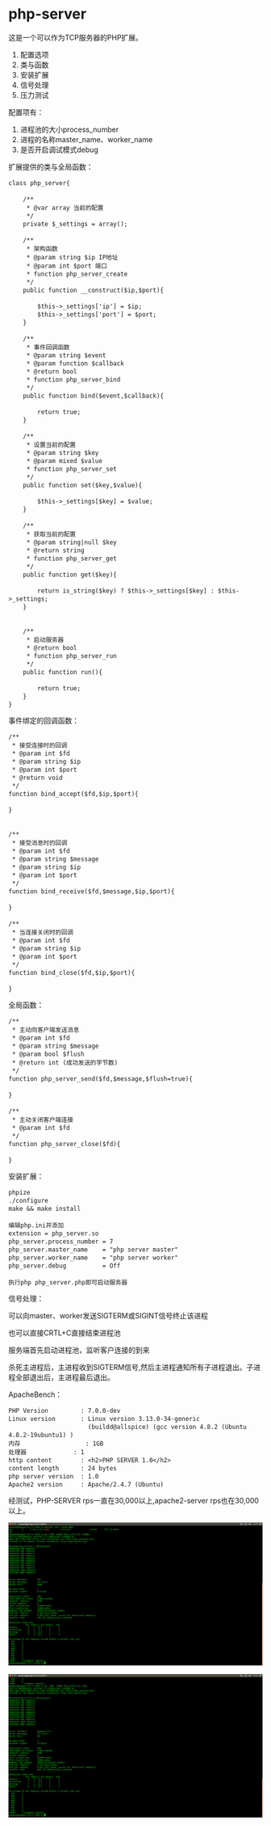 # php-server #

这是一个可以作为TCP服务器的PHP扩展。

1. 配置选项
2. 类与函数
3. 安装扩展
3. 信号处理
4. 压力测试


配置项有：

1. 进程池的大小process\_number
2. 进程的名称master\_name、worker\_name
3. 是否开启调试模式debug


扩展提供的类与全局函数：

	class php_server{
	
	    /**
	     * @var array 当前的配置
	     */
	    private $_settings = array();
	
	    /**
	     * 架构函数
	     * @param string $ip IP地址
	     * @param int $port 端口
	     * function php_server_create
	     */
	    public function __construct($ip,$port){
	
	        $this->_settings['ip'] = $ip;
	        $this->_settings['port'] = $port;
	    }
	
	    /**
	     * 事件回调函数
	     * @param string $event
	     * @param function $callback
	     * @return bool
	     * function php_server_bind
	     */
	    public function bind($event,$callback){
	
	        return true;
	    }
	
	    /**
	     * 设置当前的配置
	     * @param string $key
	     * @param mixed $value
	     * function php_server_set
	     */
	    public function set($key,$value){
	
	        $this->_settings[$key] = $value;
	    }
	
	    /**
	     * 获取当前的配置
	     * @param string|null $key
	     * @return string
	     * function php_server_get
	     */
	    public function get($key){
	
	        return is_string($key) ? $this->_settings[$key] : $this->_settings;
	    }
	
	
	    /**
	     * 启动服务器
	     * @return bool
	     * function php_server_run
	     */
	    public function run(){
	
	        return true;
	    }
	}


事件绑定的回调函数：

	/**
	 * 接受连接时的回调
	 * @param int $fd
	 * @param string $ip
	 * @param int $port
	 * @return void
	 */
	function bind_accept($fd,$ip,$port){
	
	}
	
	
	/**
	 * 接受消息时的回调
	 * @param int $fd
	 * @param string $message
	 * @param string $ip
	 * @param int $port
	 */
	function bind_receive($fd,$message,$ip,$port){
	
	}
	
	/**
	 * 当连接关闭时的回调
	 * @param int $fd
	 * @param string $ip
	 * @param int $port
	 */
	function bind_close($fd,$ip,$port){
	
	}

全局函数：

	/**
	 * 主动向客户端发送消息
	 * @param int $fd
	 * @param string $message
	 * @param bool $flush
	 * @return int (成功发送的字节数)
	 */
	function php_server_send($fd,$message,$flush=true){

	}

	/**
	 * 主动关闭客户端连接
	 * @param int $fd
	 */
	function php_server_close($fd){

	}


安装扩展：

	phpize
	./configure
	make && make install
	
	编辑php.ini并添加
	extension = php_server.so
	php_server.process_number = 7
	php_server.master_name 	  = "php server master"
	php_server.worker_name 	  = "php server worker"
	php_server.debug		  =	Off
	
	执行php php_server.php即可启动服务器

信号处理：

可以向master、worker发送SIGTERM或SIGINT信号终止该进程

也可以直接CRTL+C直接结束进程池

服务端首先启动进程池，监听客户连接的到来

杀死主进程后，主进程收到SIGTERM信号,然后主进程通知所有子进程退出。子进程全部退出后，主进程最后退出。


ApacheBench：

	PHP Version			: 7.0.0-dev
	Linux version		: Linux version 3.13.0-34-generic 
						  (buildd@allspice) (gcc version 4.8.2 (Ubuntu 4.8.2-19ubuntu1) )
	内存					: 1GB
	处理器				: 1
	http content		: <h2>PHP SERVER 1.0</h2>
	content length		: 24 bytes
	php server version	: 1.0
	Apache2 version		: Apache/2.4.7 (Ubuntu)

经测试，PHP-SERVER rps一直在30,000以上,apache2-server rps也在30,000以上。

![php-server](https://raw.githubusercontent.com/Yaoguais/php-server/master/images/php-server.png)

![apache-server](https://raw.githubusercontent.com/Yaoguais/php-server/master/images/apache-server.png)
